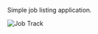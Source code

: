Simple job listing application.

![Job Track](https://repository-images.githubusercontent.com/211654347/07536100-e2df-11e9-8432-aa3655ef594f)
